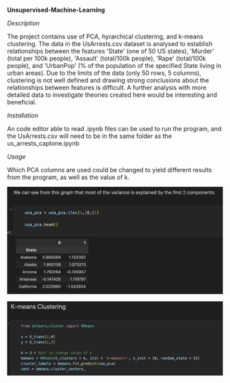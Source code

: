 **Unsupervised-Machine-Learning**


*Description*

The project contains use of PCA, hyrarchical clustering, and k-means clustering. The data in the UsArrests.csv dataset is analysed to establish
relationships between the features 'State' (one of 50 US states), 'Murder' (total per 100k people), 'Assault' (total/100k people), 'Rape' (total/100k people),
and 'UrbanPop' (% of the population of the specified State living in urban areas). 
Due to the limits of the data (only 50 rows, 5 columns), clustering is not well defined and drawing strong conclusions about the relationships between
features is difficult. A further analysis with more detailed data to investigate theories created here would be interesting and beneficial.

*Installation*

An code editor able to read .ipynb files can be used to run the program, and the UsArrests.csv will need to be in the same folder as 
the us_arrests_captone.ipynb

*Usage*

Which PCA columns are used could be changed to yield different results from the program, as well as the value of k.

![PCA Columns](PCA_Columns.png)

![Values of K](Values_of_K.png)

